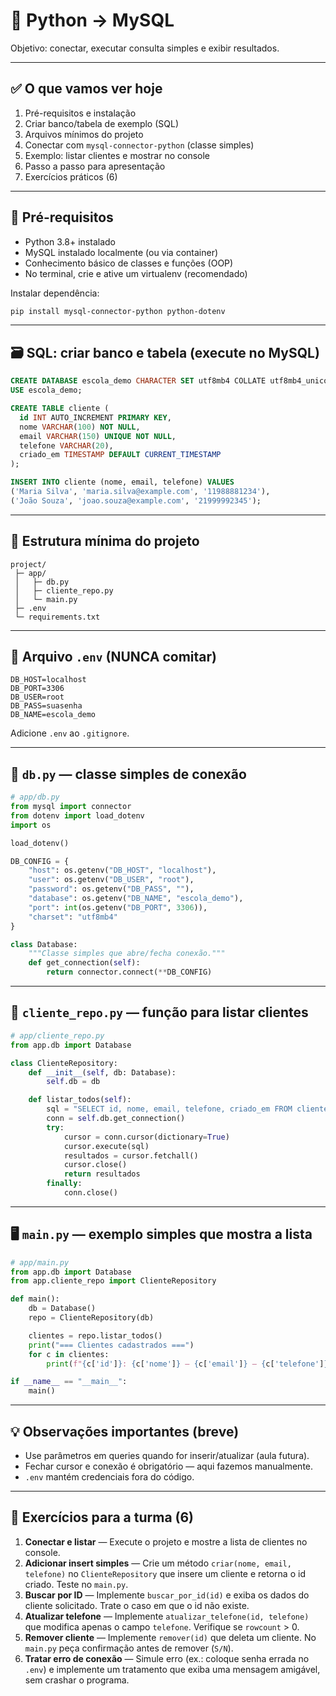 # 🐍 Python → MySQL 

Objetivo: conectar, executar consulta simples e exibir resultados.

---

## ✅ O que vamos ver hoje

1. Pré-requisitos e instalação  
2. Criar banco/tabela de exemplo (SQL)  
3. Arquivos mínimos do projeto  
4. Conectar com `mysql-connector-python` (classe simples)  
5. Exemplo: listar clientes e mostrar no console  
6. Passo a passo para apresentação  
7. Exercícios práticos (6)

---

## 🧰 Pré-requisitos

- Python 3.8+ instalado  
- MySQL instalado localmente (ou via container)  
- Conhecimento básico de classes e funções (OOP)  
- No terminal, crie e ative um virtualenv (recomendado)

Instalar dependência:
```bash
pip install mysql-connector-python python-dotenv
````

---

## 🗃️ SQL: criar banco e tabela (execute no MySQL)

```sql
CREATE DATABASE escola_demo CHARACTER SET utf8mb4 COLLATE utf8mb4_unicode_ci;
USE escola_demo;

CREATE TABLE cliente (
  id INT AUTO_INCREMENT PRIMARY KEY,
  nome VARCHAR(100) NOT NULL,
  email VARCHAR(150) UNIQUE NOT NULL,
  telefone VARCHAR(20),
  criado_em TIMESTAMP DEFAULT CURRENT_TIMESTAMP
);

INSERT INTO cliente (nome, email, telefone) VALUES
('Maria Silva', 'maria.silva@example.com', '11988881234'),
('João Souza', 'joao.souza@example.com', '21999992345');
```

---

## 📁 Estrutura mínima do projeto

```
project/
 ├─ app/
 │   ├─ db.py
 │   ├─ cliente_repo.py
 │   └─ main.py
 ├─ .env
 └─ requirements.txt
```

---

## 🔑 Arquivo `.env` (NUNCA comitar)

```
DB_HOST=localhost
DB_PORT=3306
DB_USER=root
DB_PASS=suasenha
DB_NAME=escola_demo
```

Adicione `.env` ao `.gitignore`.

---

## 🧱 `db.py` — classe simples de conexão

```python
# app/db.py
from mysql import connector
from dotenv import load_dotenv
import os

load_dotenv()

DB_CONFIG = {
    "host": os.getenv("DB_HOST", "localhost"),
    "user": os.getenv("DB_USER", "root"),
    "password": os.getenv("DB_PASS", ""),
    "database": os.getenv("DB_NAME", "escola_demo"),
    "port": int(os.getenv("DB_PORT", 3306)),
    "charset": "utf8mb4"
}

class Database:
    """Classe simples que abre/fecha conexão."""
    def get_connection(self):
        return connector.connect(**DB_CONFIG)
```

---

## 🧾 `cliente_repo.py` — função para listar clientes

```python
# app/cliente_repo.py
from app.db import Database

class ClienteRepository:
    def __init__(self, db: Database):
        self.db = db

    def listar_todos(self):
        sql = "SELECT id, nome, email, telefone, criado_em FROM cliente ORDER BY criado_em DESC"
        conn = self.db.get_connection()
        try:
            cursor = conn.cursor(dictionary=True)
            cursor.execute(sql)
            resultados = cursor.fetchall()
            cursor.close()
            return resultados
        finally:
            conn.close()
```

---

## 🖥️ `main.py` — exemplo simples que mostra a lista

```python
# app/main.py
from app.db import Database
from app.cliente_repo import ClienteRepository

def main():
    db = Database()
    repo = ClienteRepository(db)

    clientes = repo.listar_todos()
    print("=== Clientes cadastrados ===")
    for c in clientes:
        print(f"{c['id']}: {c['nome']} — {c['email']} — {c['telefone']} — {c['criado_em']}")

if __name__ == "__main__":
    main()
```

---

## 💡 Observações importantes (breve)

* Use parâmetros em queries quando for inserir/atualizar (aula futura).
* Fechar cursor e conexão é obrigatório — aqui fazemos manualmente.
* `.env` mantém credenciais fora do código.

---

## 🧪 Exercícios para a turma (6)

1. **Conectar e listar** — Execute o projeto e mostre a lista de clientes no console.
2. **Adicionar insert simples** — Crie um método `criar(nome, email, telefone)` no `ClienteRepository` que insere um cliente e retorna o id criado. Teste no `main.py`.
3. **Buscar por ID** — Implemente `buscar_por_id(id)` e exiba os dados do cliente solicitado. Trate o caso em que o id não existe.
4. **Atualizar telefone** — Implemente `atualizar_telefone(id, telefone)` que modifica apenas o campo `telefone`. Verifique se `rowcount` > 0.
5. **Remover cliente** — Implemente `remover(id)` que deleta um cliente. No `main.py` peça confirmação antes de remover (`S/N`).
6. **Tratar erro de conexão** — Simule erro (ex.: coloque senha errada no `.env`) e implemente um tratamento que exiba uma mensagem amigável, sem crashar o programa.

